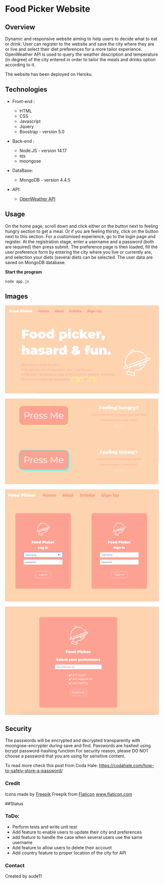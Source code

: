 # Food Picker Website

## Overview

Dynamic and responsive website aiming to help users to decide what to eat or drink.
User can register to the website and save the city where they are or live and select their diet preferences for a more tailor experience. OpenWeather API is used to query the weather description and temperature (in degree) of the city entered in order to tailor the meals and drinks option according to it.

The website has been deployed on Heroku.

## Technologies

* Front-end :
  * HTML
  * CSS
  * Javascript
  * Jquery
  * Boostrap - version 5.0

* Back-end :
  * Node.JS - version 14.17
  * ejs
  * moongose

* DataBase:
  * MongoDB - version 4.4.5

* API:
  * [OpenWeather API](https://openweathermap.org/api)

## Usage

On the home page, scroll down and click either on the button next to feeling hungry section to get a meal. Or if you are feeling thirsty, click on the button next to this section.
For a customised experience, go to the login page and register. At the registration stage, enter a username and a password (both are required) then press submit. The preference page is then loaded, fill the user preference form by entering the city where you live or currently are, and selection your diets (several diets can be selected.
The user data are saved on MongoDB database.

**Start the program**
```
node app.js
```

## Images

![Home Page](public/images/Home-page.png)

![Button Page](public/images/Button.png)

![Log Page](public/images/Log-page.png)

![Preference Setup Page](public/images/Setup-page.png)


## Security

The passwords will be encrypted and decrypted transparently with moongose-encrypter during save and find.
Passwords are hashed using bcrypt password-hashing function
For security reason, please DO NOT choose a password that you are using for sensitive content.

To read more check this post from Coda Hale: https://codahale.com/how-to-safely-store-a-password/


### Credit

Icons made by [Freepik](https://www.freepik.com) Freepik from [Flaticon](https://www.flaticon.com)  www.flaticon.com

##Status

### ToDo:

* Perform tests and write unit test
* Add feature to enable users to update their city and preferences
* add feature to handle the case when several users use the same username
* Add feature to allow users to delete their account
* Add country feature to proper location of the city for API

### Contact

Created by aude11

